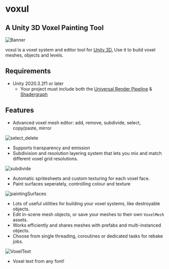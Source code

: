 # voxul
## A Unity 3D Voxel Painting Tool

![Banner](https://user-images.githubusercontent.com/5094696/120939811-b467b900-c711-11eb-895f-22773d26af42.png)

voxul is a voxel system and editor tool for [Unity 3D.](https://unity.com/) Use it to build voxel meshes, objects and levels.

## Requirements

- Unity 2020.3.2f1 or later
    - Your project must include both the [Universal Render Pipeline](https://docs.unity3d.com/Packages/com.unity.render-pipelines.universal@11.0/manual/index.html) & [Shadergraph](https://unity.com/shader-graph)

## Features

- Advanced voxel mesh editor: add, remove, subdivide, select, copy/paste, mirror

![select_delete](https://user-images.githubusercontent.com/5094696/120932524-1d3d3a00-c6ee-11eb-9400-3f863b56940a.gif)

- Supports transparency and emission
- Subdivision and resolution layering system that lets you mix and match different voxel grid resolutions.

![subdivide](https://user-images.githubusercontent.com/5094696/120932172-ab182580-c6ec-11eb-866c-f1f67644648a.gif)

- Automatic spritesheets and custom texturing for each voxel face.
- Paint surfaces seperately, controlling colour and texture

![paintingSurfaces](https://user-images.githubusercontent.com/5094696/120931430-676fec80-c6e9-11eb-8b4d-e78bb99ba272.gif)

- Lots of useful utilities for building your voxel systems, like destroyable objects.
- Edit in-scene mesh objects, or save your meshes to their own `VoxelMesh` assets.
- Works efficiently and shares meshes with prefabs and multi-instanced objects.
- Choose from single threading, coroutines or dedicated tasks for rebake jobs.

![VoxelText](https://user-images.githubusercontent.com/5094696/123529266-76ddc680-d6e6-11eb-8fde-90d6532e3a80.PNG)

- Voxel text from any font!